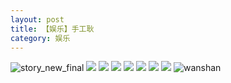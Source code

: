 ```yaml
---
layout: post
title: 【娱乐】手工耿
category: 娱乐
---
```

![story_new_final](http://rdr022gcy.hd-bkt.clouddn.com/img/story_new_final_0322.png)
![](http://rdr022gcy.hd-bkt.clouddn.com/img/entertainment-220322-1.jpg)
![](http://rdr022gcy.hd-bkt.clouddn.com/img/entertainment-220322-2.PNG)
![](http://rdr022gcy.hd-bkt.clouddn.com/img/entertainment-220322-3.PNG)
![](http://rdr022gcy.hd-bkt.clouddn.com/img/entertainment-220322-4.PNG)
![](http://rdr022gcy.hd-bkt.clouddn.com/img/entertainment-220322-5.PNG)
![](http://rdr022gcy.hd-bkt.clouddn.com/img/entertainment-220322-6.PNG)
![](http://rdr022gcy.hd-bkt.clouddn.com/img/entertainment-220322-7.PNG)
![wanshan](http://rdr022gcy.hd-bkt.clouddn.com/img/wanshan.png)
